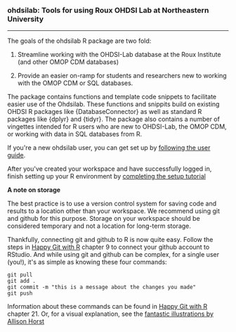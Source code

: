 
<br/>

### ohdsilab: Tools for using Roux OHDSI Lab at Northeastern University

<hr/>
<!-- badges: start -->
<!-- badges: end -->

The goals of the ohdsilab R package are two fold: 

1. Streamline working with the OHDSI-Lab database at the Roux Institute (and other OMOP CDM databases)

2. Provide an easier on-ramp for students and researchers new to working with the OMOP CDM or SQL 
databases. 

The package contains functions and template code snippets to facilitate easier use
of the Ohdsilab. These functions and snippits build on existing OHDSI R packages like
{DatabaseConnector} as well as standard R packages like {dplyr} and {tidyr}. The package also contains
a number of vingettes intended for R users who are new to OHDSI-Lab, the OMOP CDM, or working with 
data in SQL databases from R. 

If you're a new ohdsilab user, you can get set up by [following the user guide](https://northeastern.sharepoint.com/:f:/r/sites/OHDSINortheastern/Shared%20Documents/OHDSI%20Lab%20-%20User%20Group?csf=1&web=1&e=lvfisr). 

After you've created your workspace and have successfully logged in, finish setting
up your R environment by [completing the setup tutorial](https://roux-ohdsi.github.io/ohdsilab/articles/01-intro-to-ohdsilab.html)

**A note on storage**

The best practice is to use a version control system for saving code and results
to a location other than your workspace. We recommend using git and github for this purpose. 
Storage on your workspace should be considered temporary and not a location for long-term
storage. 

Thankfully, connecting git and github to R is now quite easy. Follow the steps in 
[Happy Git with R](https://happygitwithr.com/https-pat) chapter 9 to connect your
github account to RStudio. And while using git and github can be complex, for a single
user (you!), it's as simple as knowing these four commands: 

```
git pull
git add .
git commit -m "this is a message about the changes you made"
git push
```

Information about these commands can be found in [Happy Git with R](https://happygitwithr.com/git-commands) chapter 21. Or, for a visual explanation, see the [fantastic illustrations by Allison Horst](https://allisonhorst.com/git-github)
